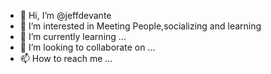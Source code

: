 - 👋 Hi, I’m @jeffdevante
- 👀 I’m interested in Meeting People,socializing and learning
- 🌱 I’m currently learning ...
- 💞️ I’m looking to collaborate on ...
- 📫 How to reach me ...

<!---
jeffdevante/jeffdevante is a ✨ special ✨ repository because its `README.md` (this file) appears on your GitHub profile.
You can click the Preview link to take a look at your changes.
--->
